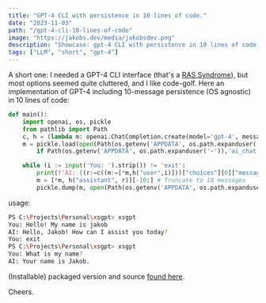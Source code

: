 ```yaml
---
title: "GPT-4 CLI with persistence in 10 lines of code."
date: "2023-11-03"
path: "/gpt-4-cli-10-lines-of-code"
image: "https://jakobs.dev/media/jakobsdev.png"
description: "Showcase: gpt-4 CLI with persistence in 10 lines of code."
tags: ["LLM", "short", "gpt-4"]
---
```


A short one:
I needed a GPT-4 CLI interface (that's a [RAS Syndrome](https://en.wikipedia.org/wiki/RAS_syndrome)), but most options seemed quite cluttered, and I like code-golf. Here an implementation of GPT-4 including 10-message persistence (OS agnostic) in 10 lines of code:

```python
def main():
    import openai, os, pickle
    from pathlib import Path
    c, h = (lambda m: openai.ChatCompletion.create(model='gpt-4', messages=m)), (lambda r, c: {"role": r, "content": c})
    m = pickle.load(open(Path(os.getenv('APPDATA', os.path.expanduser('~')),'ai_chat.pkl'), 'rb')) \
        if Path(os.getenv('APPDATA', os.path.expanduser('~')),'ai_chat.pkl').exists() else [h('system', 'You are an AI assitant')]

    while (i := input('You: ').strip()) != 'exit':
        print(f'AI: {(r:=c((m:=[*m,h("user",i)]))["choices"][0]["message"]["content"])}')
        m = [*m, h("assistant", r)][-10:] # Truncate to 10 messages
        pickle.dump(m, open(Path(os.getenv('APPDATA', os.path.expanduser('~')),'ai_chat.pkl'), 'wb'))
```

usage:

```bash
PS C:\Projects\Personal\xsgpt> xsgpt
You: Hello! My name is jakob
AI: Hello, Jakob! How can I assist you today?
You: exit
PS C:\Projects\Personal\xsgpt> xsgpt
You: What is my name?
AI: Your name is Jakob.
```

(Installable) packaged version and source [found here](https://github.com/Jakob-98/xsgpt/tree/main).

Cheers.
